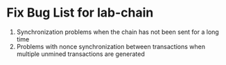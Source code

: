 # Fix Bug List for lab-chain

1. Synchronization problems when the chain has not been sent for a long time
2. Problems with nonce synchronization between transactions when multiple unmined transactions are generated